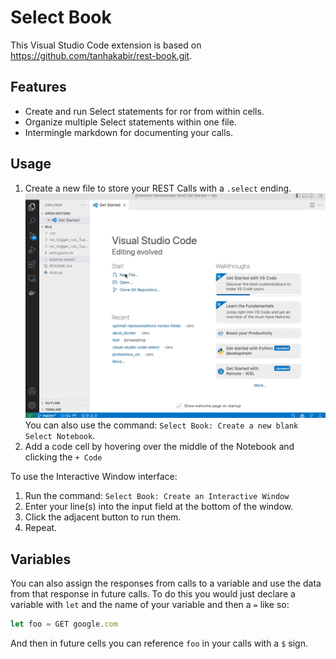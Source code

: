 # Select Book

This Visual Studio Code extension is based on <https://github.com/tanhakabir/rest-book.git>.

## Features

- Create and run Select statements for ror from within cells.
- Organize multiple Select statements within one file.
- Intermingle markdown for documenting your calls.


## Usage

1. Create a new file to store your REST Calls with a `.select` ending.
![New file creation](docs/images/new-file.gif)
You can also use the command: `Select Book: Create a new blank Select Notebook`.
1. Add a code cell by hovering over the middle of the Notebook and clicking the `+ Code`

To use the Interactive Window interface:

1. Run the command: `Select Book: Create an Interactive Window`
1. Enter your line(s) into the input field at the bottom of the window.
1. Click the adjacent button to run them.
1. Repeat.


## Variables

You can also assign the responses from calls to a variable and use the data from that response in future calls. To do this you would just declare a variable with `let` and the name of your variable and then a `=` like so:

```javascript
let foo = GET google.com
```

And then in future cells you can reference `foo` in your calls with a `$` sign.
